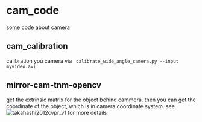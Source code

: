 # cam_code
some code about camera 

## cam_calibration
calibration you camera via ``` calibrate_wide_angle_camera.py --input myvideo.avi```

## mirror-cam-tnm-opencv
get the extrinsic matrix for the object behind cammera. then you can get the coordinate of the object, which is in camera coordinate system.
see ![takahashi2012cvpr_v1](https://computer-vision.github.io/takahashi2012cvpr/v1/) for more details


